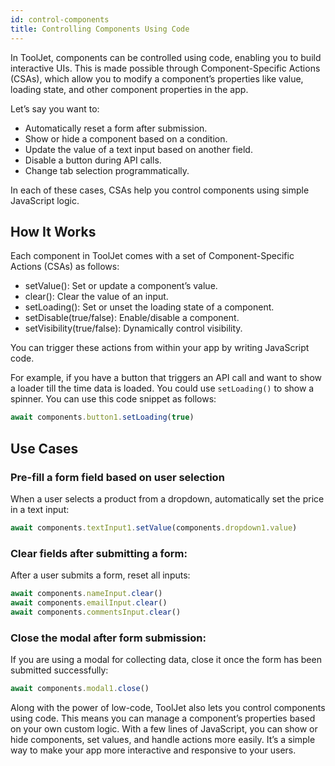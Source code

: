 ```yaml
---
id: control-components
title: Controlling Components Using Code
---
```


In ToolJet, components can be controlled using code, enabling you to build interactive UIs. This is made possible through Component-Specific Actions (CSAs), which allow you to modify a component’s properties like value, loading state, and other component properties in the app.

Let’s say you want to:
- Automatically reset a form after submission.
- Show or hide a component based on a condition.
- Update the value of a text input based on another field.
- Disable a button during API calls.
- Change tab selection programmatically.

In each of these cases, CSAs help you control components using simple JavaScript logic.

## How It Works

Each component in ToolJet comes with a set of Component-Specific Actions (CSAs) as follows:
- setValue(): Set or update a component’s value.
- clear(): Clear the value of an input.
- setLoading(): Set or unset the loading state of a component.
- setDisable(true/false): Enable/disable a component.
- setVisibility(true/false): Dynamically control visibility.

You can trigger these actions from within your app by writing JavaScript code. 

For example, if you have a button that triggers an API call and want to show a loader till the time data is loaded. You could use `setLoading()` to show a spinner. You can use this code snippet as follows:

```js
await components.button1.setLoading(true)
```

## Use Cases

### Pre-fill a form field based on user selection

When a user selects a product from a dropdown, automatically set the price in a text input:

```js
await components.textInput1.setValue(components.dropdown1.value)
```

### Clear fields after submitting a form:

After a user submits a form, reset all inputs:

```js
await components.nameInput.clear()
await components.emailInput.clear()
await components.commentsInput.clear()
```
### Close the modal after form submission:

If you are using a modal for collecting data, close it once the form has been submitted successfully:

```js
await components.modal1.close()
```

Along with the power of low-code, ToolJet also lets you control components using code. This means you can manage a component’s properties based on your own custom logic. With a few lines of JavaScript, you can show or hide components, set values, and handle actions more easily. It’s a simple way to make your app more interactive and responsive to your users.